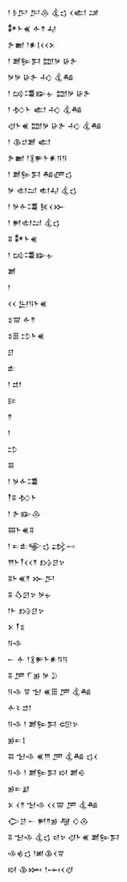<div class='block'>
<div class='line'>𒁹 𒊩𒂅 𒂅𒁲 𒆬𒌓 𒌋𒅗 𒁼</div>
<div class='line'>𒀯𒈨𒌍 𒅆𒈫 𒄷</div>
<div class='line'>𒉿𒆤 𒁹𒀭𒋙𒌋𒌋𒉽</div>
<div class='line'>𒁹 𒋢𒌉𒁕 𒊿𒃻 𒄩𒉿</div>
<div class='line'>𒃻𒃻 𒄩𒉿 𒈧 𒆬𒄀</div>
<div class='line'>𒁹 𒄘𒃮𒅔𒉡 𒊿𒃻 𒄩𒉿</div>
<div class='line'>𒁹 𒁴𒈨 𒅗 𒈧 𒆬𒄀</div>
<div class='line'>𒋼𒈨𒌍 𒊿𒃻 𒄩𒉿 𒈧 𒆬𒄀</div>
<div class='line'>𒁹 𒆠𒄑𒋢 𒅗</div>
<div class='line'>𒉿𒆤 𒁹𒃽𒊓𒈨𒀭𒀀𒀀</div>
<div class='line'>𒁹 𒋢𒌉𒁕 𒄀𒂇𒌓</div>
<div class='line'>𒃻 𒊕𒁺 𒊨𒄷 𒆬𒌓</div>
<div class='line'>𒁹 𒃻𒅆𒃮 𒍮𒌋𒁍</div>
<div class='line'>𒁹 𒂍𒊕𒁺 𒆬𒌓</div>
<div class='line'>𒐉 𒀯𒈨𒌍</div>
<div class='line'>𒁹 𒄘𒃮𒅔𒉡</div>
<div class='line'>𒋢</div>
<div class='line'>𒁹</div>
<div class='line'>𒌋𒌋 𒌨𒀀𒈨𒌍</div>
<div class='line'>𒐏𒐌 𒅆𒈫</div>
<div class='line'>𒐏𒑆 𒄞𒈨𒌍</div>
<div class='line'>𒆪</div>
<div class='line'>𒉺</div>
<div class='line'>𒁹 𒄥</div>
<div class='line'>𒄿</div>
<div class='line'>𒈫</div>
<div class='line'>𒁹</div>
<div class='line'>𒄞</div>
<div class='line'>𒐋</div>
<div class='line'>𒁹 𒃻𒅆𒃮</div>
<div class='line'>𒐕𒐉 𒁴𒈨</div>
<div class='line'>𒁹 𒉿𒅔𒁲</div>
<div class='line'>𒐍𒈨𒌍𒐉</div>
<div class='line'>𒁹 𒋰𒉺𒊍𒌓 𒃶𒁁</div>
<div class='line'>𒐈𒈨𒐕𒌋𒌋𒈫 𒋳𒆪𒆳</div>
<div class='line'>𒐉𒈨𒌍𒈫 𒁍𒂅</div>
<div class='line'>𒐉 𒋝𒇻𒆳 𒃻𒉡</div>
<div class='line'>𒁹𒈨 𒋳𒆪𒆳</div>
<div class='line'>𒉽 𒐕𒐏</div>
<div class='line'>𒀀𒈾</div>
<div class='line'>𒀸 𒅆 𒁹𒃽𒊓𒈨𒀭𒀀𒀀</div>
<div class='line'>𒐉 𒂆 𒇲𒂊 𒃻 𒊒</div>
<div class='line'>𒀀𒈾 𒐊 𒈠 𒌍𒑆 𒂆 𒆬𒄀</div>
<div class='line'>𒅆𒂟 𒄥</div>
<div class='line'>𒀀𒈾 𒁹 𒋢𒌉𒁕 𒄢𒆳</div>
<div class='line'>𒂊𒋰𒋙</div>
<div class='line'>𒐋 𒈠𒈾 𒌍𒐈 𒂆 𒆬𒄀 𒌓𒌋</div>
<div class='line'>𒀀𒈾 𒁹 𒋢𒌉𒁕 𒊭 𒋢𒀪</div>
<div class='line'>𒂊𒋰𒋗</div>
<div class='line'>𒉽 𒌋𒈫 𒈠𒈾 𒌋𒌋𒐌 𒂆 𒆬𒄀</div>
<div class='line'>𒀖𒆪 𒀸 𒂍𒈫𒂊 𒆷 𒄭𒁲</div>
<div class='line'>𒐉 𒈠𒈾 𒆬𒌓 𒁀𒆳 𒋼𒈨𒌍 𒋢𒌉𒁕</div>
<div class='line'>𒈾𒄯𒌓 𒁹𒅖𒆠𒌋𒐊</div>
<div class='line'>𒊭 𒆠𒈲 𒁹𒆰𒌋𒋼</div>
</div>